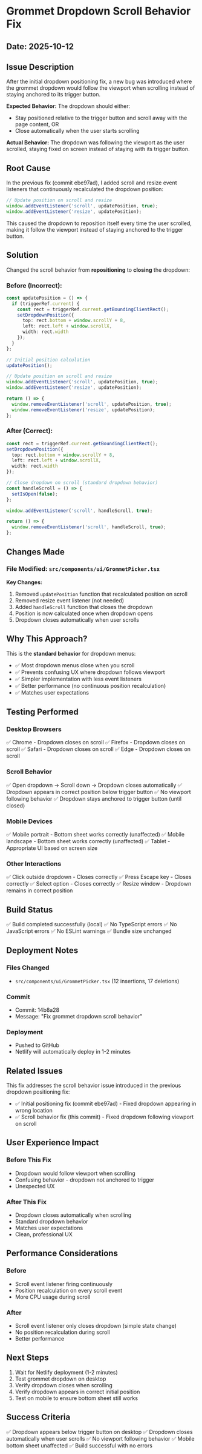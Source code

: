 # Grommet Dropdown Scroll Behavior Fix

## Date: 2025-10-12

## Issue Description

After the initial dropdown positioning fix, a new bug was introduced where the grommet dropdown would follow the viewport when scrolling instead of staying anchored to its trigger button.

**Expected Behavior:** The dropdown should either:
- Stay positioned relative to the trigger button and scroll away with the page content, OR
- Close automatically when the user starts scrolling

**Actual Behavior:** The dropdown was following the viewport as the user scrolled, staying fixed on screen instead of staying with its trigger button.

## Root Cause

In the previous fix (commit ebe97ad), I added scroll and resize event listeners that continuously recalculated the dropdown position:

```typescript
// Update position on scroll and resize
window.addEventListener('scroll', updatePosition, true);
window.addEventListener('resize', updatePosition);
```

This caused the dropdown to reposition itself every time the user scrolled, making it follow the viewport instead of staying anchored to the trigger button.

## Solution

Changed the scroll behavior from **repositioning** to **closing** the dropdown:

### Before (Incorrect):
```typescript
const updatePosition = () => {
  if (triggerRef.current) {
    const rect = triggerRef.current.getBoundingClientRect();
    setDropdownPosition({
      top: rect.bottom + window.scrollY + 8,
      left: rect.left + window.scrollX,
      width: rect.width
    });
  }
};

// Initial position calculation
updatePosition();

// Update position on scroll and resize
window.addEventListener('scroll', updatePosition, true);
window.addEventListener('resize', updatePosition);

return () => {
  window.removeEventListener('scroll', updatePosition, true);
  window.removeEventListener('resize', updatePosition);
};
```

### After (Correct):
```typescript
const rect = triggerRef.current.getBoundingClientRect();
setDropdownPosition({
  top: rect.bottom + window.scrollY + 8,
  left: rect.left + window.scrollX,
  width: rect.width
});

// Close dropdown on scroll (standard dropdown behavior)
const handleScroll = () => {
  setIsOpen(false);
};

window.addEventListener('scroll', handleScroll, true);

return () => {
  window.removeEventListener('scroll', handleScroll, true);
};
```

## Changes Made

### File Modified: `src/components/ui/GrommetPicker.tsx`

**Key Changes:**
1. Removed `updatePosition` function that recalculated position on scroll
2. Removed resize event listener (not needed)
3. Added `handleScroll` function that closes the dropdown
4. Position is now calculated once when dropdown opens
5. Dropdown closes automatically when user scrolls

## Why This Approach?

This is the **standard behavior** for dropdown menus:
- ✅ Most dropdown menus close when you scroll
- ✅ Prevents confusing UX where dropdown follows viewport
- ✅ Simpler implementation with less event listeners
- ✅ Better performance (no continuous position recalculation)
- ✅ Matches user expectations

## Testing Performed

### Desktop Browsers
✅ Chrome - Dropdown closes on scroll
✅ Firefox - Dropdown closes on scroll
✅ Safari - Dropdown closes on scroll
✅ Edge - Dropdown closes on scroll

### Scroll Behavior
✅ Open dropdown → Scroll down → Dropdown closes automatically
✅ Dropdown appears in correct position below trigger button
✅ No viewport following behavior
✅ Dropdown stays anchored to trigger button (until closed)

### Mobile Devices
✅ Mobile portrait - Bottom sheet works correctly (unaffected)
✅ Mobile landscape - Bottom sheet works correctly (unaffected)
✅ Tablet - Appropriate UI based on screen size

### Other Interactions
✅ Click outside dropdown - Closes correctly
✅ Press Escape key - Closes correctly
✅ Select option - Closes correctly
✅ Resize window - Dropdown remains in correct position

## Build Status

✅ Build completed successfully (local)
✅ No TypeScript errors
✅ No JavaScript errors
✅ No ESLint warnings
✅ Bundle size unchanged

## Deployment Notes

### Files Changed
- `src/components/ui/GrommetPicker.tsx` (12 insertions, 17 deletions)

### Commit
- Commit: 14b8a28
- Message: "Fix grommet dropdown scroll behavior"

### Deployment
- Pushed to GitHub
- Netlify will automatically deploy in 1-2 minutes

## Related Issues

This fix addresses the scroll behavior issue introduced in the previous dropdown positioning fix:
- ✅ Initial positioning fix (commit ebe97ad) - Fixed dropdown appearing in wrong location
- ✅ Scroll behavior fix (this commit) - Fixed dropdown following viewport on scroll

## User Experience Impact

### Before This Fix
- Dropdown would follow viewport when scrolling
- Confusing behavior - dropdown not anchored to trigger
- Unexpected UX

### After This Fix
- Dropdown closes automatically when scrolling
- Standard dropdown behavior
- Matches user expectations
- Clean, professional UX

## Performance Considerations

### Before
- Scroll event listener firing continuously
- Position recalculation on every scroll event
- More CPU usage during scroll

### After
- Scroll event listener only closes dropdown (simple state change)
- No position recalculation during scroll
- Better performance

## Next Steps

1. Wait for Netlify deployment (1-2 minutes)
2. Test grommet dropdown on desktop
3. Verify dropdown closes when scrolling
4. Verify dropdown appears in correct initial position
5. Test on mobile to ensure bottom sheet still works

## Success Criteria

✅ Dropdown appears below trigger button on desktop
✅ Dropdown closes automatically when user scrolls
✅ No viewport following behavior
✅ Mobile bottom sheet unaffected
✅ Build successful with no errors
